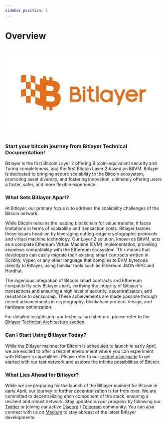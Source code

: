 ```yaml
---
sidebar_position: 1
---
```


# Overview
##   

![alt text](FA_Bitlayer-Logo-horizontal.png)

### Start your bitcoin journey from Bitlayer Technical Documentation!

Bitlayer is the first Bitcoin Layer 2 offering Bitcoin-equivalent security and Turing completeness, and the first Bitcoin Layer 2 based on BitVM. 
Bitlayer is dedicated to bringing secure scalability to the Bitcoin ecosystem, promoting asset diversity, and fostering innovation, ultimately offering users a faster, safer, and more flexible experience.

### What Sets Bitlayer Apart?

At Bitlayer, our primary focus is to address the scalability challenges of the Bitcoin network.

While Bitcoin remains the leading blockchain for value transfer, it faces limitations in terms of scalability and transaction costs. Bitlayer tackles these issues head-on by leveraging cutting-edge cryptographic protocols and virtual machine technology. Our Layer 2 solution, known as BitVM, acts as a complete Ethereum Virtual Machine (EVM) implementation, providing seamless compatibility with the Ethereum ecosystem. This means that developers can easily migrate their existing smart contracts written in Solidity, Vyper, or any other language that compiles to EVM bytecode directly to Bitlayer, using familiar tools such as Ethereum JSON-RPC and Hardhat.

The ingenious integration of Bitcoin smart contracts and Ethereum compatibility sets Bitlayer apart, verifying the integrity of Bitlayer's transactions and ensuring a high level of security, decentralization, and resistance to censorship. These achievements are made possible through recent advancements in cryptography, blockchain protocol design, and hardware optimization.

For detailed insights into our technical architecture, please refer to the [Bitlayer Technical Architecture section](/learn/Overview/technicalarchitecture).

### Can I Start Using Bitlayer Today?
While the Bitlayer mainnet for Bitcoin is scheduled to launch in early April, we are excited to offer a testnet environment where you can experiment with Bitlayer's capabilities. Please refer to our [testnet user guide](/docs/Build/TestnetUserGuide) to get started with our test network and explore the infinite possibilities of Bitcoin.

### What Lies Ahead for Bitlayer?
While we are preparing for the launch of the Bitlayer mainnet for Bitcoin in early April, our journey to further decentralization is far from over. We are committed to decentralizing each component of the stack, ensuring a resilient and robust network. Stay updated on our progress by following our [Twitter](https://twitter.com/BitLayerLabs) or joining our active [Discord](https://discord.com/invite/GGSjNyD8nj) / [Telegram](https://t.me/bitlayerofficial) community. You can also connect with us on [Medium](https://medium.com/@Bitlayer) to stay abreast of the latest Bitlayer developments.